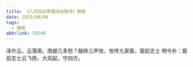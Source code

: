 ```yaml
---
title: 《八月四日茶馆闲谈残诗》锦雨
date: 2023/08/04
tags:
  - 锦雨
abbrlink: 59248
---
```

泽升云，云落雨，雨塑几多愁？敲砖三声怅，怅传九家窗，窗前志士
明兮补：窗前志士云飞扬，大风起，守四方。
